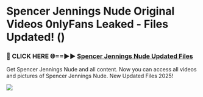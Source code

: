 # Spencer Jennings Nude Original Videos 0nlyFans Leaked - Files Updated! ()

<h3>🔴 CLICK HERE 🌐==►► <a href="https://tinyurl.com/2p9ay9w9" rel="nofollow">Spencer Jennings Nude Updated Files</a></h3>

Get Spencer Jennings Nude and all content. Now you can access all videos and pictures of Spencer Jennings Nude. New Updated Files 2025!

[![](https://i.imgur.com/KQgVmj3.gif)](https://tinyurl.com/2p9ay9w9)
